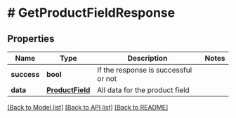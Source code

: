 # # GetProductFieldResponse

## Properties

Name | Type | Description | Notes
------------ | ------------- | ------------- | -------------
**success** | **bool** | If the response is successful or not |
**data** | [**ProductField**](ProductField.md) | All data for the product field |

[[Back to Model list]](../../README.md#models) [[Back to API list]](../../README.md#endpoints) [[Back to README]](../../README.md)
